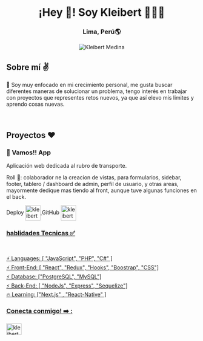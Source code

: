 <h1 align="center">¡Hey 👋! Soy Kleibert 👩🏻‍💻</h1>
<h3 align="center">Lima, Perú🌎</h3>

<p align="center">
  <img src="https://miro.medium.com/v2/resize:fit:679/1*yw0TnheAGN-LPneDaTlaxw.gif" alt="Kleibert Medina">
</p>

<h2>Sobre mí ✌️</h2>
<p>
🔖 Soy muy enfocado en mi crecimiento personal, me gusta buscar diferentes maneras de solucionar un problema, tengo interés en trabajar con proyectos que representes retos nuevos, ya que así elevo mis limites y aprendo cosas nuevas.
</p>
<br/>
<div>
  <h2>Proyectos ❤️</h2>
  <div>
    <h3>🚐 Vamos!! App </h3>
    <p>Aplicación web dedicada al rubro de transporte.</p>
    <p>Roll 💪: colaborador ne la creacion de vistas, para formularios, sidebar, footer, tablero / dashboard de admin, perfil de usuario, y otras areas, mayormente dedique mas tiendo al front, aunque tuve algunas funciones en el back.</p>
    <span> Deploy
      <a href="https://vamos-app.vercel.app/" target="_blank">
        <img align="center" src="https://avatars.githubusercontent.com/u/156010694?v=4" border-radius="50%"alt="kleibert-medina" height="40" width="40" />
      </a>
    </span>
    <span>
      GitHub
      <a href="https://github.com/VamosONG" target="_blank">
        <img align="center" src="https://avatars.githubusercontent.com/u/156010694?v=4" border-radius="50%" alt="kleibert-medina" height="40" width="40" />
    </span>
  </div>
  <div>
    
  </div>
</div>

<div> 
<h3>hablidades Tecnicas ✅ </h3>
<br/>

<p aling='start' gap='4'> 
<span>⚡ Languages: [ "JavaScript", "PHP", "C#" ]</span>
 <br/> 
<span>⚡ Front-End: [ "React", "Redux", "Hooks", "Boostrap", "CSS"]</span>
  <br/>
<span>⚡ Database: ["PostgreSQL", "MySQL"]</span>
  <br/>
<span>⚡ Back-End: [ "NodeJs", "Express", "Sequelize"]</span>
  <br/>
<span>🔥 Learning: ["Next.js" , "React-Native" ]</span>
</p>
</div>

<div display='flex' justify-content='space-evenly'>  
<h3 align="left">Conecta conmigo! ➡️ :</h3>
<p align="left">
<a href="https://www.linkedin.com/in/kleibert-jose-medina-gomez-19a6a412a/" target="_blank"><img align="center" src="https://raw.githubusercontent.com/rahuldkjain/github-profile-readme-generator/master/src/images/icons/Social/linked-in-alt.svg" alt="kleibert-medina" height="30" width="40" /></a>
</p>
</div>

